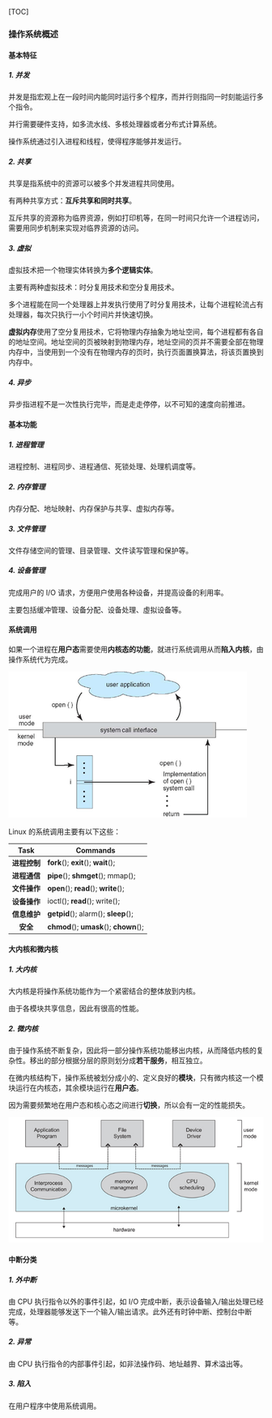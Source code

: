 [TOC]

### 操作系统概述

#### 基本特征

##### 1. 并发

并发是指宏观上在一段时间内能同时运行多个程序，而并行则指同一时刻能运行多个指令。

并行需要硬件支持，如多流水线、多核处理器或者分布式计算系统。

操作系统通过引入进程和线程，使得程序能够并发运行。

##### 2. 共享

共享是指系统中的资源可以被多个并发进程共同使用。

有两种共享方式：**互斥共享和同时共享**。

互斥共享的资源称为临界资源，例如打印机等，在同一时间只允许一个进程访问，需要用同步机制来实现对临界资源的访问。

##### 3. 虚拟

虚拟技术把一个物理实体转换为**多个逻辑实体**。

主要有两种虚拟技术：时分复用技术和空分复用技术。

多个进程能在同一个处理器上并发执行使用了时分复用技术，让每个进程轮流占有处理器，每次只执行一小个时间片并快速切换。

**虚拟内存**使用了空分复用技术，它将物理内存抽象为地址空间，每个进程都有各自的地址空间。地址空间的页被映射到物理内存，地址空间的页并不需要全部在物理内存中，当使用到一个没有在物理内存的页时，执行页面置换算法，将该页置换到内存中。

##### 4. 异步

异步指进程不是一次性执行完毕，而是走走停停，以不可知的速度向前推进。



#### 基本功能

##### 1. 进程管理

进程控制、进程同步、进程通信、死锁处理、处理机调度等。

##### 2. 内存管理

内存分配、地址映射、内存保护与共享、虚拟内存等。

##### 3. 文件管理

文件存储空间的管理、目录管理、文件读写管理和保护等。

##### 4. 设备管理

完成用户的 I/O 请求，方便用户使用各种设备，并提高设备的利用率。

主要包括缓冲管理、设备分配、设备处理、虛拟设备等。



#### 系统调用

如果一个进程在**用户态**需要使用**内核态的功能**，就进行系统调用从而**陷入内核**，由操作系统代为完成。

<img src="assets/1563374927578.png" alt="1563374927578" style="zoom:63%;" />

Linux 的系统调用主要有以下这些：

|     Task     | Commands                               |
| :----------: | -------------------------------------- |
| **进程控制** | **fork**(); **exit**(); **wait**();    |
| **进程通信** | **pipe**(); **shmget**(); mmap();      |
| **文件操作** | **open**(); **read**(); **write**();   |
| **设备操作** | ioctl(); **read**(); write();          |
| **信息维护** | **getpid**(); alarm(); **sleep**();    |
|   **安全**   | **chmod**(); **umask**(); **chown**(); |



#### 大内核和微内核

##### 1. 大内核

大内核是将操作系统功能作为一个紧密结合的整体放到内核。

由于各模块共享信息，因此有很高的性能。

##### 2. 微内核

由于操作系统不断复杂，因此将一部分操作系统功能移出内核，从而降低内核的复杂性。移出的部分根据分层的原则划分成**若干服务**，相互独立。

在微内核结构下，操作系统被划分成小的、定义良好的**模块**，只有微内核这一个模块运行在内核态，其余模块运行在**用户态**。

因为需要频繁地在用户态和核心态之间进行**切换**，所以会有一定的性能损失。

<img src="assets/1563375004727.png" alt="1563375004727" style="zoom:80%;" />



#### 中断分类

##### 1. 外中断

由 CPU 执行指令以外的事件引起，如 I/O 完成中断，表示设备输入/输出处理已经完成，处理器能够发送下一个输入/输出请求。此外还有时钟中断、控制台中断等。

##### 2. 异常

由 CPU 执行指令的内部事件引起，如非法操作码、地址越界、算术溢出等。

##### 3. 陷入

在用户程序中使用系统调用。











